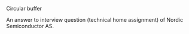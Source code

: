 Circular buffer

An answer to interview question (technical home assignment) of Nordic
Semiconductor AS.
